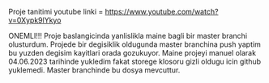 Proje tanitimi youtube linki = https://www.youtube.com/watch?v=0Xypk9lYkyo

ONEMLI!!!
Proje baslangicinda yanlislikla maine bagli bir master branchi olusturdum. Projede bir degisiklik oldugunda master branchina push yaptim bu yuzden degisim kayitlari orada gozukuyor. Maine projeyi manuel olarak 04.06.2023 tarihinde yukledim fakat storege klosoru gizli oldugu icin github yuklemedi. Master branchinde bu dosya mevcuttur.
